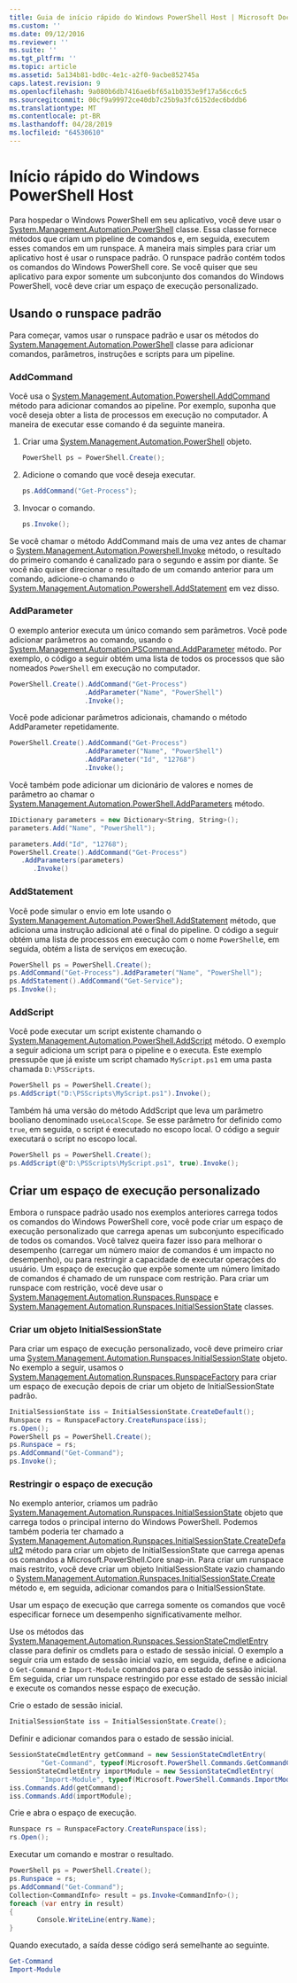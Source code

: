 ```yaml
---
title: Guia de início rápido do Windows PowerShell Host | Microsoft Docs
ms.custom: ''
ms.date: 09/12/2016
ms.reviewer: ''
ms.suite: ''
ms.tgt_pltfrm: ''
ms.topic: article
ms.assetid: 5a134b81-bd0c-4e1c-a2f0-9acbe852745a
caps.latest.revision: 9
ms.openlocfilehash: 9a080b6db7416ae6bf65a1b0353e9f17a56cc6c5
ms.sourcegitcommit: 00cf9a99972ce40db7c25b9a3fc6152dec6bddb6
ms.translationtype: MT
ms.contentlocale: pt-BR
ms.lasthandoff: 04/28/2019
ms.locfileid: "64530610"
---
```

# <a name="windows-powershell-host-quickstart"></a>Início rápido do Windows PowerShell Host

Para hospedar o Windows PowerShell em seu aplicativo, você deve usar o [System.Management.Automation.PowerShell](/dotnet/api/System.Management.Automation.PowerShell) classe.
Essa classe fornece métodos que criam um pipeline de comandos e, em seguida, executem esses comandos em um runspace.
A maneira mais simples para criar um aplicativo host é usar o runspace padrão.
O runspace padrão contém todos os comandos do Windows PowerShell core.
Se você quiser que seu aplicativo para expor somente um subconjunto dos comandos do Windows PowerShell, você deve criar um espaço de execução personalizado.

## <a name="using-the-default-runspace"></a>Usando o runspace padrão

Para começar, vamos usar o runspace padrão e usar os métodos do [System.Management.Automation.PowerShell](/dotnet/api/System.Management.Automation.PowerShell) classe para adicionar comandos, parâmetros, instruções e scripts para um pipeline.

### <a name="addcommand"></a>AddCommand

Você usa o [System.Management.Automation.Powershell.AddCommand](/dotnet/api/System.Management.Automation.PowerShell.AddCommand) método para adicionar comandos ao pipeline.
Por exemplo, suponha que você deseja obter a lista de processos em execução no computador.
A maneira de executar esse comando é da seguinte maneira.

1. Criar uma [System.Management.Automation.PowerShell](/dotnet/api/System.Management.Automation.PowerShell) objeto.

   ```csharp
   PowerShell ps = PowerShell.Create();
   ```

2. Adicione o comando que você deseja executar.

   ```csharp
   ps.AddCommand("Get-Process");
   ```

3. Invocar o comando.

   ```csharp
   ps.Invoke();
   ```

Se você chamar o método AddCommand mais de uma vez antes de chamar o [System.Management.Automation.Powershell.Invoke](/dotnet/api/System.Management.Automation.PowerShell.Invoke) método, o resultado do primeiro comando é canalizado para o segundo e assim por diante.
Se você não quiser direcionar o resultado de um comando anterior para um comando, adicione-o chamando o [System.Management.Automation.Powershell.AddStatement](/dotnet/api/System.Management.Automation.PowerShell.AddStatement) em vez disso.

### <a name="addparameter"></a>AddParameter

O exemplo anterior executa um único comando sem parâmetros.
Você pode adicionar parâmetros ao comando, usando o [System.Management.Automation.PSCommand.AddParameter](/dotnet/api/System.Management.Automation.PSCommand.AddParameter) método.
Por exemplo, o código a seguir obtém uma lista de todos os processos que são nomeados `PowerShell` em execução no computador.

```csharp
PowerShell.Create().AddCommand("Get-Process")
                   .AddParameter("Name", "PowerShell")
                   .Invoke();
```

Você pode adicionar parâmetros adicionais, chamando o método AddParameter repetidamente.

```csharp
PowerShell.Create().AddCommand("Get-Process")
                   .AddParameter("Name", "PowerShell")
                   .AddParameter("Id", "12768")
                   .Invoke();
```

Você também pode adicionar um dicionário de valores e nomes de parâmetro ao chamar o [System.Management.Automation.PowerShell.AddParameters](/dotnet/api/System.Management.Automation.PowerShell.AddParameters) método.

```csharp
IDictionary parameters = new Dictionary<String, String>();
parameters.Add("Name", "PowerShell");

parameters.Add("Id", "12768");
PowerShell.Create().AddCommand("Get-Process")
   .AddParameters(parameters)
      .Invoke()

```

### <a name="addstatement"></a>AddStatement

Você pode simular o envio em lote usando o [System.Management.Automation.PowerShell.AddStatement](/dotnet/api/System.Management.Automation.PowerShell.AddStatement) método, que adiciona uma instrução adicional até o final do pipeline.
O código a seguir obtém uma lista de processos em execução com o nome `PowerShell`e, em seguida, obtém a lista de serviços em execução.

```csharp
PowerShell ps = PowerShell.Create();
ps.AddCommand("Get-Process").AddParameter("Name", "PowerShell");
ps.AddStatement().AddCommand("Get-Service");
ps.Invoke();
```

### <a name="addscript"></a>AddScript

Você pode executar um script existente chamando o [System.Management.Automation.PowerShell.AddScript](/dotnet/api/System.Management.Automation.PowerShell.AddScript) método.
O exemplo a seguir adiciona um script para o pipeline e o executa.
Este exemplo pressupõe que já existe um script chamado `MyScript.ps1` em uma pasta chamada `D:\PSScripts`.

```csharp
PowerShell ps = PowerShell.Create();
ps.AddScript("D:\PSScripts\MyScript.ps1").Invoke();
```

Também há uma versão do método AddScript que leva um parâmetro booliano denominado `useLocalScope`.
Se esse parâmetro for definido como `true`, em seguida, o script é executado no escopo local.
O código a seguir executará o script no escopo local.

```csharp
PowerShell ps = PowerShell.Create();
ps.AddScript(@"D:\PSScripts\MyScript.ps1", true).Invoke();
```

## <a name="creating-a-custom-runspace"></a>Criar um espaço de execução personalizado

Embora o runspace padrão usado nos exemplos anteriores carrega todos os comandos do Windows PowerShell core, você pode criar um espaço de execução personalizado que carrega apenas um subconjunto especificado de todos os comandos.
Você talvez queira fazer isso para melhorar o desempenho (carregar um número maior de comandos é um impacto no desempenho), ou para restringir a capacidade de executar operações do usuário.
Um espaço de execução que expõe somente um número limitado de comandos é chamado de um runspace com restrição.
Para criar um runspace com restrição, você deve usar o [System.Management.Automation.Runspaces.Runspace](/dotnet/api/System.Management.Automation.Runspaces.Runspace) e [System.Management.Automation.Runspaces.InitialSessionState](/dotnet/api/System.Management.Automation.Runspaces.InitialSessionState) classes.

### <a name="creating-an-initialsessionstate-object"></a>Criar um objeto InitialSessionState

Para criar um espaço de execução personalizado, você deve primeiro criar uma [System.Management.Automation.Runspaces.InitialSessionState](/dotnet/api/System.Management.Automation.Runspaces.InitialSessionState) objeto.
No exemplo a seguir, usamos o [System.Management.Automation.Runspaces.RunspaceFactory](/dotnet/api/System.Management.Automation.Runspaces.RunspaceFactory) para criar um espaço de execução depois de criar um objeto de InitialSessionState padrão.

```csharp
InitialSessionState iss = InitialSessionState.CreateDefault();
Runspace rs = RunspaceFactory.CreateRunspace(iss);
rs.Open();
PowerShell ps = PowerShell.Create();
ps.Runspace = rs;
ps.AddCommand("Get-Command");
ps.Invoke();
```

### <a name="constraining-the-runspace"></a>Restringir o espaço de execução

No exemplo anterior, criamos um padrão [System.Management.Automation.Runspaces.InitialSessionState](/dotnet/api/System.Management.Automation.Runspaces.InitialSessionState) objeto que carrega todos o principal interno do Windows PowerShell.
Podemos também poderia ter chamado a [System.Management.Automation.Runspaces.InitialSessionState.CreateDefault2](/dotnet/api/System.Management.Automation.Runspaces.InitialSessionState.CreateDefault2) método para criar um objeto de InitialSessionState que carrega apenas os comandos a Microsoft.PowerShell.Core snap-in.
Para criar um runspace mais restrito, você deve criar um objeto InitialSessionState vazio chamando o [System.Management.Automation.Runspaces.InitialSessionState.Create](/dotnet/api/System.Management.Automation.Runspaces.InitialSessionState.Create) método e, em seguida, adicionar comandos para o InitialSessionState.

Usar um espaço de execução que carrega somente os comandos que você especificar fornece um desempenho significativamente melhor.

Use os métodos das [System.Management.Automation.Runspaces.SessionStateCmdletEntry](/dotnet/api/System.Management.Automation.Runspaces.SessionStateCmdletEntry) classe para definir os cmdlets para o estado de sessão inicial.
O exemplo a seguir cria um estado de sessão inicial vazio, em seguida, define e adiciona o `Get-Command` e `Import-Module` comandos para o estado de sessão inicial.
Em seguida, criar um runspace restringido por esse estado de sessão inicial e execute os comandos nesse espaço de execução.

Crie o estado de sessão inicial.

```csharp
InitialSessionState iss = InitialSessionState.Create();
```

Definir e adicionar comandos para o estado de sessão inicial.

```csharp
SessionStateCmdletEntry getCommand = new SessionStateCmdletEntry(
        "Get-Command", typeof(Microsoft.PowerShell.Commands.GetCommandCommand), "");
SessionStateCmdletEntry importModule = new SessionStateCmdletEntry(
        "Import-Module", typeof(Microsoft.PowerShell.Commands.ImportModuleCommand), "");
iss.Commands.Add(getCommand);
iss.Commands.Add(importModule);
```

Crie e abra o espaço de execução.

```csharp
Runspace rs = RunspaceFactory.CreateRunspace(iss);
rs.Open();
```

Executar um comando e mostrar o resultado.

```csharp
PowerShell ps = PowerShell.Create();
ps.Runspace = rs;
ps.AddCommand("Get-Command");
Collection<CommandInfo> result = ps.Invoke<CommandInfo>();
foreach (var entry in result)
{
       Console.WriteLine(entry.Name);
}
```

Quando executado, a saída desse código será semelhante ao seguinte.

```powershell
Get-Command
Import-Module
```
